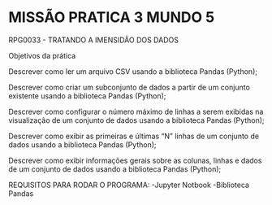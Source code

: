 # MISSÃO PRATICA 3 MUNDO 5

RPG0033  - TRATANDO A IMENSIDÃO DOS DADOS

Objetivos da prática

Descrever como ler um arquivo CSV usando a biblioteca Pandas (Python);

Descrever como criar um subconjunto de dados a partir de um conjunto existente
usando a biblioteca Pandas (Python);

Descrever como configurar o número máximo de linhas a serem exibidas na
visualização de um conjunto de dados usando a biblioteca Pandas (Python);

Descrever como exibir as primeiras e últimas “N” linhas de um conjunto de dados
usando a biblioteca Pandas (Python); 

Descrever como exibir informações gerais
sobre as colunas, linhas e dados de um conjunto de dados usando a biblioteca
Pandas (Python);

REQUISITOS PARA RODAR O PROGRAMA:
-Jupyter Notbook
-Biblioteca Pandas
